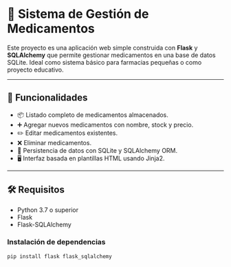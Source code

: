 
# 💊 Sistema de Gestión de Medicamentos

Este proyecto es una aplicación web simple construida con **Flask** y **SQLAlchemy** que permite gestionar medicamentos en una base de datos SQLite. Ideal como sistema básico para farmacias pequeñas o como proyecto educativo.

---

## 🚀 Funcionalidades

- 📦 Listado completo de medicamentos almacenados.
- ➕ Agregar nuevos medicamentos con nombre, stock y precio.
- ✏️ Editar medicamentos existentes.
- ❌ Eliminar medicamentos.
- 🧠 Persistencia de datos con SQLite y SQLAlchemy ORM.
- 🖥️ Interfaz basada en plantillas HTML usando Jinja2.

---

## 🛠 Requisitos

- Python 3.7 o superior
- Flask
- Flask-SQLAlchemy

### Instalación de dependencias

```bash
pip install flask flask_sqlalchemy
